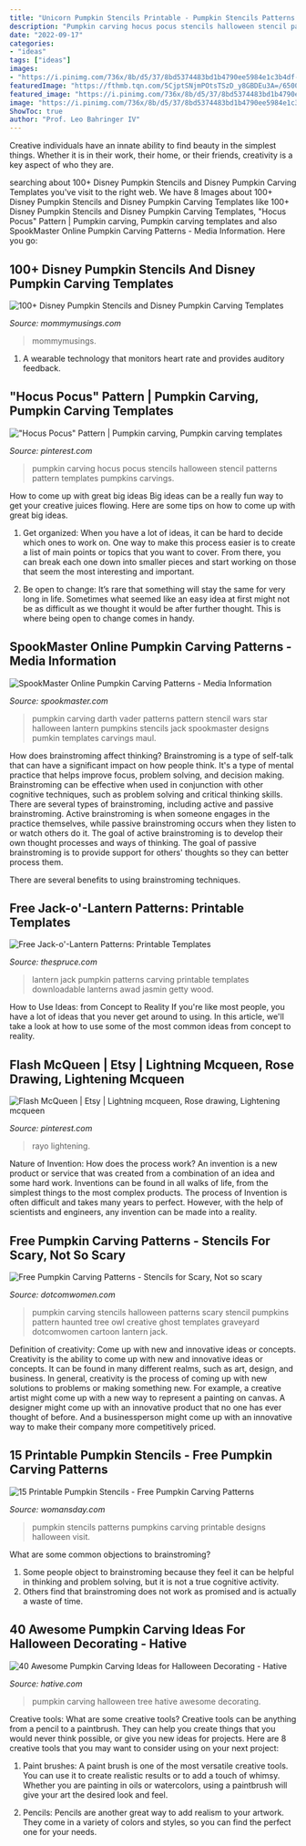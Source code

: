 ```yaml
---
title: "Unicorn Pumpkin Stencils Printable - Pumpkin Stencils Patterns Pumpkins Carving Printable Designs Halloween Visit"
description: "Pumpkin carving hocus pocus stencils halloween stencil patterns pattern templates pumpkins carvings"
date: "2022-09-17"
categories:
- "ideas"
tags: ["ideas"]
images:
- "https://i.pinimg.com/736x/8b/d5/37/8bd5374483bd1b4790ee5984e1c3b4df--halloween-signs-halloween-makeup.jpg"
featuredImage: "https://fthmb.tqn.com/5CjptSNjmPOtsTSzD_y8GBDEu3A=/6500x4338/filters:fill(auto,1)/jack-o-lanterns-on-wood-592363175-5a8635c1fa6bcc003723534b.jpg"
featured_image: "https://i.pinimg.com/736x/8b/d5/37/8bd5374483bd1b4790ee5984e1c3b4df--halloween-signs-halloween-makeup.jpg"
image: "https://i.pinimg.com/736x/8b/d5/37/8bd5374483bd1b4790ee5984e1c3b4df--halloween-signs-halloween-makeup.jpg"
ShowToc: true
author: "Prof. Leo Bahringer IV"
---
```



Creative individuals have an innate ability to find beauty in the simplest things. Whether it is in their work, their home, or their friends, creativity is a key aspect of who they are.

	

		
searching about 100+ Disney Pumpkin Stencils and Disney Pumpkin Carving Templates you've visit to the right web. We have 8 Images about 100+ Disney Pumpkin Stencils and Disney Pumpkin Carving Templates like 100+ Disney Pumpkin Stencils and Disney Pumpkin Carving Templates, &quot;Hocus Pocus&quot; Pattern | Pumpkin carving, Pumpkin carving templates and also SpookMaster Online Pumpkin Carving Patterns - Media Information. Here you go:
		
    
## 100+ Disney Pumpkin Stencils And Disney Pumpkin Carving Templates

<img loading=lazy src="https://www.mommymusings.com/wp-content/uploads/2019/10/Disney-Pumpkin-Carving-FB.jpg" onerror="this.onerror=null;this.src='https://tse3.mm.bing.net/th?id=OIP.WNDvURVNJ7aK2jegIVhCbQHaD4&amp;pid=15.1';" alt="100+ Disney Pumpkin Stencils and Disney Pumpkin Carving Templates">

_Source: mommymusings.com_

>mommymusings. 

	

1. A wearable technology that monitors heart rate and provides auditory feedback.

    
## &quot;Hocus Pocus&quot; Pattern | Pumpkin Carving, Pumpkin Carving Templates

<img loading=lazy src="https://i.pinimg.com/736x/8b/d5/37/8bd5374483bd1b4790ee5984e1c3b4df--halloween-signs-halloween-makeup.jpg" onerror="this.onerror=null;this.src='https://tse2.mm.bing.net/th?id=OIP.0D7xy8rc770jyleJVinvrQHaHa&amp;pid=15.1';" alt="&quot;Hocus Pocus&quot; Pattern | Pumpkin carving, Pumpkin carving templates">

_Source: pinterest.com_

>pumpkin carving hocus pocus stencils halloween stencil patterns pattern templates pumpkins carvings. 

	

How to come up with great big ideas
Big ideas can be a really fun way to get your creative juices flowing. Here are some tips on how to come up with great big ideas. 
1. Get organized: When you have a lot of ideas, it can be hard to decide which ones to work on. One way to make this process easier is to create a list of main points or topics that you want to cover. From there, you can break each one down into smaller pieces and start working on those that seem the most interesting and important. 

2. Be open to change: It’s rare that something will stay the same for very long in life. Sometimes what seemed like an easy idea at first might not be as difficult as we thought it would be after further thought. This is where being open to change comes in handy.

    
## SpookMaster Online Pumpkin Carving Patterns - Media Information

<img loading=lazy src="http://www.spookmaster.com/pumpkin-carving-patterns/pumpkin-carving-patterns-darth-vader-hr.jpg" onerror="this.onerror=null;this.src='https://tse4.mm.bing.net/th?id=OIP.3baWbqNguyrMVfrO3JejKAD6Es&amp;pid=15.1';" alt="SpookMaster Online Pumpkin Carving Patterns - Media Information">

_Source: spookmaster.com_

>pumpkin carving darth vader patterns pattern stencil wars star halloween lantern pumpkins stencils jack spookmaster designs pumkin templates carvings maul. 

	

How does brainstroming affect thinking?
Brainstroming is a type of self-talk that can have a significant impact on how people think. It's a type of mental practice that helps improve focus, problem solving, and decision making. Brainstroming can be effective when used in conjunction with other cognitive techniques, such as problem solving and critical thinking skills.
There are several types of brainstroming, including active and passive brainstroming. Active brainstroming is when someone engages in the practice themselves, while passive brainstroming occurs when they listen to or watch others do it. The goal of active brainstroming is to develop their own thought processes and ways of thinking. The goal of passive brainstroming is to provide support for others' thoughts so they can better process them.

There are several benefits to using brainstroming techniques.

    
## Free Jack-o&#039;-Lantern Patterns: Printable Templates

<img loading=lazy src="https://fthmb.tqn.com/5CjptSNjmPOtsTSzD_y8GBDEu3A=/6500x4338/filters:fill(auto,1)/jack-o-lanterns-on-wood-592363175-5a8635c1fa6bcc003723534b.jpg" onerror="this.onerror=null;this.src='https://tse3.mm.bing.net/th?id=OIP.C5Poxu622KC4rS1ubtRMOQHaE8&amp;pid=15.1';" alt="Free Jack-o&#039;-Lantern Patterns: Printable Templates">

_Source: thespruce.com_

>lantern jack pumpkin patterns carving printable templates downloadable lanterns awad jasmin getty wood. 

	

How to Use Ideas: from Concept to Reality
If you're like most people, you have a lot of ideas that you never get around to using. In this article, we'll take a look at how to use some of the most common ideas from concept to reality.

    
## Flash McQueen | Etsy | Lightning Mcqueen, Rose Drawing, Lightening Mcqueen

<img loading=lazy src="https://i.pinimg.com/736x/dc/bb/11/dcbb112f5c757c7b31da06af42661b17.jpg" onerror="this.onerror=null;this.src='https://tse3.mm.bing.net/th?id=OIP.UK9D7mc5DnMsoD0xnEvfJQHaFj&amp;pid=15.1';" alt="Flash McQueen | Etsy | Lightning mcqueen, Rose drawing, Lightening mcqueen">

_Source: pinterest.com_

>rayo lightening. 

	

Nature of Invention: How does the process work?
An invention is a new product or service that was created from a combination of an idea and some hard work. Inventions can be found in all walks of life, from the simplest things to the most complex products. The process of Invention is often difficult and takes many years to perfect. However, with the help of scientists and engineers, any invention can be made into a reality.

    
## Free Pumpkin Carving Patterns - Stencils For Scary, Not So Scary

<img loading=lazy src="https://www.dotcomwomen.com/wp-content/uploads/2012/07/pumpkin-carving-stencils.jpg" onerror="this.onerror=null;this.src='https://tse4.mm.bing.net/th?id=OIP.dIJK3G_23NgGBlTPWSVVswHaEC&amp;pid=15.1';" alt="Free Pumpkin Carving Patterns - Stencils for Scary, Not so scary">

_Source: dotcomwomen.com_

>pumpkin carving stencils halloween patterns scary stencil pumpkins pattern haunted tree owl creative ghost templates graveyard dotcomwomen cartoon lantern jack. 

	

Definition of creativity: Come up with new and innovative ideas or concepts.
Creativity is the ability to come up with new and innovative ideas or concepts. It can be found in many different realms, such as art, design, and business. In general, creativity is the process of coming up with new solutions to problems or making something new. For example, a creative artist might come up with a new way to represent a painting on canvas. A designer might come up with an innovative product that no one has ever thought of before. And a businessperson might come up with an innovative way to make their company more competitively priced.

    
## 15 Printable Pumpkin Stencils - Free Pumpkin Carving Patterns

<img loading=lazy src="https://hips.hearstapps.com/hmg-prod.s3.amazonaws.com/images/index-pumpkin-stencils-1533068476.jpg?crop=1.00xw:1.00xh;0,0&amp;resize=1200:*" onerror="this.onerror=null;this.src='https://tse2.mm.bing.net/th?id=OIP.ab8C3E8nwYn-ym2PMDyVzwHaDt&amp;pid=15.1';" alt="15 Printable Pumpkin Stencils - Free Pumpkin Carving Patterns">

_Source: womansday.com_

>pumpkin stencils patterns pumpkins carving printable designs halloween visit. 

	

What are some common objections to brainstroming?
1. Some people object to brainstroming because they feel it can be helpful in thinking and problem solving, but it is not a true cognitive activity.
2. Others find that brainstroming does not work as promised and is actually a waste of time.

    
## 40 Awesome Pumpkin Carving Ideas For Halloween Decorating - Hative

<img loading=lazy src="https://hative.com/wp-content/uploads/2014/10/pumpkin-carving-ideas/32-tree-pumpkin.jpg" onerror="this.onerror=null;this.src='https://tse1.mm.bing.net/th?id=OIP.WGM4JBhaS-9FunC8mF9cQwHaHa&amp;pid=15.1';" alt="40 Awesome Pumpkin Carving Ideas for Halloween Decorating - Hative">

_Source: hative.com_

>pumpkin carving halloween tree hative awesome decorating. 

	

Creative tools: What are some creative tools?
Creative tools can be anything from a pencil to a paintbrush. They can help you create things that you would never think possible, or give you new ideas for projects. Here are 8 creative tools that you may want to consider using on your next project:
1. Paint brushes: A paint brush is one of the most versatile creative tools. You can use it to create realistic results or to add a touch of whimsy. Whether you are painting in oils or watercolors, using a paintbrush will give your art the desired look and feel.

2. Pencils: Pencils are another great way to add realism to your artwork. They come in a variety of colors and styles, so you can find the perfect one for your needs.


